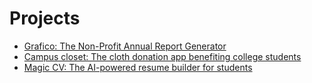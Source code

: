 # Projects
- [Grafico: The Non-Profit Annual Report Generator](https://github.com/teamup-org/projects/wiki/Grafico)
- [Campus closet: The cloth donation app benefiting college students](https://github.com/teamup-org/projects/wiki/Campus-closet)
- [Magic CV: The AI-powered resume builder for students](https://github.com/teamup-org/projects/wiki/cv)
